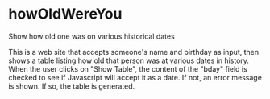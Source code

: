 # howOldWereYou
Show how old one was on various historical dates

This is a web site that accepts someone's name and birthday as input, then shows a table
listing how old that person was at various dates in history. When the user clicks on "Show 
Table", the content of the "bday" field is checked to see if Javascript will accept it as
a date. If not, an error message is shown. If so, the table is generated.

